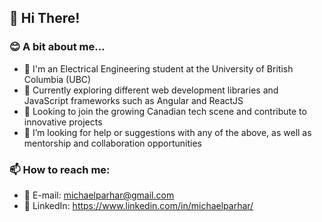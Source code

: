 ## 👋 Hi There!

### 😊 A bit about me...
- 📖 I'm an Electrical Engineering student at the University of British Columbia (UBC)
- 🔭 Currently exploring different web development libraries and JavaScript frameworks such as Angular and ReactJS
- 🌱 Looking to join the growing Canadian tech scene and contribute to innovative projects
- 🤔 I’m looking for help or suggestions with any of the above, as well as mentorship and collaboration opportunities

### 📫 How to reach me:
- 📧 E-mail: michaelparhar@gmail.com
- 🔗 LinkedIn: https://www.linkedin.com/in/michaelparhar/
